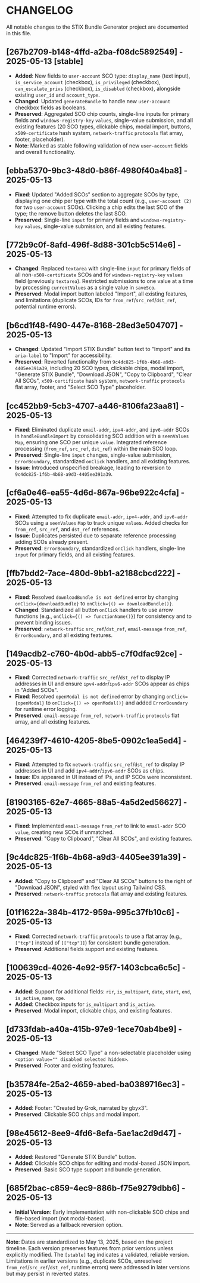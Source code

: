 # CHANGELOG

All notable changes to the STIX Bundle Generator project are documented in this file.

## [267b2709-b148-4ffd-a2ba-f08dc5892549] - 2025-05-13 [stable]
- **Added**: New fields to `user-account` SCO type: `display_name` (text input), `is_service_account` (checkbox), `is_privileged` (checkbox), `can_escalate_privs` (checkbox), `is_disabled` (checkbox), alongside existing `user_id` and `account_type`.
- **Changed**: Updated `generateBundle` to handle new `user-account` checkbox fields as booleans.
- **Preserved**: Aggregated SCO chip counts, single-line inputs for primary fields and `windows-registry-key` `values`, single-value submission, and all existing features (20 SCO types, clickable chips, modal import, buttons, `x509-certificate` hash system, `network-traffic` `protocols` flat array, footer, placeholder).
- **Note**: Marked as stable following validation of new `user-account` fields and overall functionality.

## [ebba5370-9bc3-48d0-b86f-4980f40a4ba8] - 2025-05-13
- **Fixed**: Updated "Added SCOs" section to aggregate SCOs by type, displaying one chip per type with the total count (e.g., `user-account (2)` for two `user-account` SCOs). Clicking a chip edits the last SCO of the type; the remove button deletes the last SCO.
- **Preserved**: Single-line `input` for primary fields and `windows-registry-key` `values`, single-value submission, and all existing features.

## [772b9c0f-8afd-496f-8d88-301cb5c514e6] - 2025-05-13
- **Changed**: Replaced `textarea` with single-line `input` for primary fields of all non-`x509-certificate` SCOs and for `windows-registry-key` `values` field (previously `textarea`). Restricted submissions to one value at a time by processing `currentValues` as a single value in `saveSco`.
- **Preserved**: Modal import button labeled "Import", all existing features, and limitations (duplicate SCOs, IDs for `from_ref`/`src_ref`/`dst_ref`, potential runtime errors).

## [b6cd1f48-f490-447e-8168-28ed3e504707] - 2025-05-13
- **Changed**: Updated "Import STIX Bundle" button text to "Import" and its `aria-label` to "Import" for accessibility.
- **Preserved**: Reverted functionality from `9c4dc825-1f6b-4b68-a9d3-4405ee391a39`, including 20 SCO types, clickable chips, modal import, "Generate STIX Bundle", "Download JSON", "Copy to Clipboard", "Clear All SCOs", `x509-certificate` hash system, `network-traffic` `protocols` flat array, footer, and "Select SCO Type" placeholder.

## [cc452bb9-5cb3-4707-a446-8106fa23aa81] - 2025-05-13
- **Fixed**: Eliminated duplicate `email-addr`, `ipv4-addr`, and `ipv6-addr` SCOs in `handleBundleImport` by consolidating SCO addition with a `seenValues` `Map`, ensuring one SCO per unique `value`. Integrated reference processing (`from_ref`, `src_ref`, `dst_ref`) within the main SCO loop.
- **Preserved**: Single-line `input` changes, single-value submission, `ErrorBoundary`, standardized `onClick` handlers, and all existing features.
- **Issue**: Introduced unspecified breakage, leading to reversion to `9c4dc825-1f6b-4b68-a9d3-4405ee391a39`.

## [cf6a0e46-ea55-4d6d-867a-96be922c4cfa] - 2025-05-13
- **Fixed**: Attempted to fix duplicate `email-addr`, `ipv4-addr`, and `ipv6-addr` SCOs using a `seenValues` `Map` to track unique `value`s. Added checks for `from_ref`, `src_ref`, and `dst_ref` references.
- **Issue**: Duplicates persisted due to separate reference processing adding SCOs already present.
- **Preserved**: `ErrorBoundary`, standardized `onClick` handlers, single-line `input` for primary fields, and all existing features.

## [ffb7bdd2-7ace-480d-9bb1-a2188cbcd222] - 2025-05-13
- **Fixed**: Resolved `downloadBundle is not defined` error by changing `onClick={downloadBundle}` to `onClick={() => downloadBundle()}`.
- **Changed**: Standardized all button `onClick` handlers to use arrow functions (e.g., `onClick={() => functionName()}`) for consistency and to prevent binding issues.
- **Preserved**: `network-traffic` `src_ref`/`dst_ref`, `email-message` `from_ref`, `ErrorBoundary`, and all existing features.

## [149acdb2-c760-4b0d-abb5-c7f0dfac92ce] - 2025-05-13
- **Fixed**: Corrected `network-traffic` `src_ref`/`dst_ref` to display IP addresses in UI and ensure `ipv4-addr`/`ipv6-addr` SCOs appear as chips in "Added SCOs".
- **Fixed**: Resolved `openModal is not defined` error by changing `onClick={openModal}` to `onClick={() => openModal()}` and added `ErrorBoundary` for runtime error logging.
- **Preserved**: `email-message` `from_ref`, `network-traffic` `protocols` flat array, and all existing features.

## [464239f7-4610-4205-8be5-0902c1ea5ed4] - 2025-05-13
- **Fixed**: Attempted to fix `network-traffic` `src_ref`/`dst_ref` to display IP addresses in UI and add `ipv4-addr`/`ipv6-addr` SCOs as chips.
- **Issue**: IDs appeared in UI instead of IPs, and IP SCOs were inconsistent.
- **Preserved**: `email-message` `from_ref` and existing features.

## [81903165-62e7-4665-88a5-4a5d2ed56627] - 2025-05-13
- **Fixed**: Implemented `email-message` `from_ref` to link to `email-addr` SCO `value`, creating new SCOs if unmatched.
- **Preserved**: "Copy to Clipboard", "Clear All SCOs", and existing features.

## [9c4dc825-1f6b-4b68-a9d3-4405ee391a39] - 2025-05-13
- **Added**: "Copy to Clipboard" and "Clear All SCOs" buttons to the right of "Download JSON", styled with flex layout using Tailwind CSS.
- **Preserved**: `network-traffic` `protocols` flat array and existing features.

## [01f1622a-384b-4172-959a-995c37fb10c6] - 2025-05-13
- **Fixed**: Corrected `network-traffic` `protocols` to use a flat array (e.g., `["tcp"]` instead of `[["tcp"]]`) for consistent bundle generation.
- **Preserved**: Additional fields support and existing features.

## [100639cd-4026-4e92-95f7-1403cbca6c5c] - 2025-05-13
- **Added**: Support for additional fields: `rir`, `is_multipart`, `date`, `start`, `end`, `is_active`, `name`, `cpe`.
- **Added**: Checkbox inputs for `is_multipart` and `is_active`.
- **Preserved**: Modal import, clickable chips, and existing features.

## [d733fdab-a40a-415b-97e9-1ece70ab4be9] - 2025-05-13
- **Changed**: Made "Select SCO Type" a non-selectable placeholder using `<option value="" disabled selected hidden>`.
- **Preserved**: Footer and existing features.

## [b35784fe-25a2-4659-abed-ba0389716ec3] - 2025-05-13
- **Added**: Footer: "Created by Grok, narrated by gbyx3".
- **Preserved**: Clickable SCO chips and modal import.

## [98e45612-8ee9-4fd6-8efa-5ae1ac2d9d47] - 2025-05-13
- **Added**: Restored "Generate STIX Bundle" button.
- **Added**: Clickable SCO chips for editing and modal-based JSON import.
- **Preserved**: Basic SCO type support and bundle generation.

## [685f2bac-c859-4ec9-886b-f75e9279dbb6] - 2025-05-13
- **Initial Version**: Early implementation with non-clickable SCO chips and file-based import (not modal-based).
- **Note**: Served as a fallback reversion option.

---

**Note**: Dates are standardized to May 13, 2025, based on the project timeline. Each version preserves features from prior versions unless explicitly modified. The `[stable]` tag indicates a validated, reliable version. Limitations in earlier versions (e.g., duplicate SCOs, unresolved `from_ref`/`src_ref`/`dst_ref`, runtime errors) were addressed in later versions but may persist in reverted states.